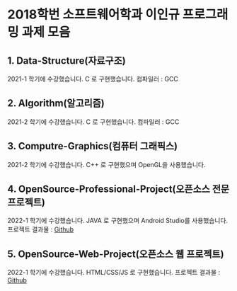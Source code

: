 2018학번 소프트웨어학과 이인규 프로그래밍 과제 모음
=================================================
## 1. Data-Structure(자료구조)
2021-1 학기에 수강했습니다. C 로 구현했습니다. 컴파일러 : GCC

## 2. Algorithm(알고리즘)
2021-2 학기에 수강했습니다. C 로 구현했습니다. 컴파일러 : GCC

## 3. Computre-Graphics(컴퓨터 그래픽스)
2021-2 학기에 수강했습니다. C++ 로 구현했으며 OpenGL을 사용했습니다.

## 4. OpenSource-Professional-Project(오픈소스 전문 프로젝트)
2022-1 학기에 수강했습니다. JAVA 로 구현했으며 Android Studio를 사용했습니다.
프로젝트 결과물 : [Github](https://github.com/Evergyu/CBNU_SportsCenter)

## 5. OpenSource-Web-Project(오픈소스 웹 프로젝트)
2022-1 학기에 수강했습니다. HTML/CSS/JS 로 구현했습니다.
프로젝트 결과물 : [Github](https://github.com/Evergyu/Recipe-For-Students_Web-Project)
